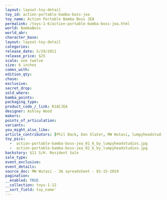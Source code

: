 ```yaml
---
layout: layout-toy-detail 
toy_id: action-portable-bamba-boss-jea
toy_name: Action Portable Bamba Boss JEA
permalink: /toys-1-6/action-portable-bamba-boss-jea.html
world: BambaBoss
world_abr:
character_base: 
layout: layout-toy-detail
categories: 
release_date: 5/29/2011
release_price: $25 
scale: one twelve
size: 6 inches
comes_with: 
edition_qty: 
chase: 
exclusive: 
secret_drop: 
sold_where: 
bamba_points: 
packaging_type: 
product_code_/_link: R1ACJEA
designer: Ashley Wood
makers: 
points_of_articulation: 
variants: 
you_might_also_like: 
article_contributors: [Phil Back, Don Slater, MW Wutasi, lumpyheadstudios]
toy_pics: 
  -  action-portable-bamba-boss-jea_01_6_by_lumpyheadstudios.jpg
  -  action-portable-bamba-boss-jea_02_6_by_lumpyheadstudios.jpg
backstory: $11 S/H. Resident Sale
sale_type: 
event_exclusive: 
event_details: 
source_doc: MW Wutasi - 3A spreadsheet - 01-15-2019
pagination: 
__enabled: TRUE
__collection: toys-1-12
__sort_field: toy_name'
---
```


